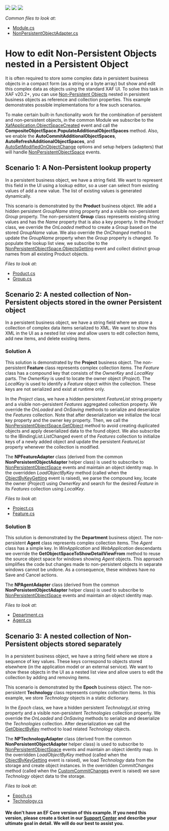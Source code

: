 <!-- default badges list -->
![](https://img.shields.io/endpoint?url=https://codecentral.devexpress.com/api/v1/VersionRange/278218156/22.2.4%2B)
[![](https://img.shields.io/badge/Open_in_DevExpress_Support_Center-FF7200?style=flat-square&logo=DevExpress&logoColor=white)](https://supportcenter.devexpress.com/ticket/details/T919644)
[![](https://img.shields.io/badge/📖_How_to_use_DevExpress_Examples-e9f6fc?style=flat-square)](https://docs.devexpress.com/GeneralInformation/403183)
<!-- default badges end -->
*Common files to look at*:

* [Module.cs](./CS/XPO/NonPersistentDemo/NonPersistentDemo.Module/Module.cs)
* [NonPersistentObjectAdapter.cs](./CS/XPO/NonPersistentDemo/NonPersistentDemo.Module/BusinessObjects/NonPersistentObjectAdapter.cs)


# How to edit Non-Persistent Objects nested in a Persistent Object

It is often required to store some complex data in persistent business objects in a compact form (as a string or a byte array) but show and edit this complex data as objects using the standard XAF UI. To solve this task in XAF v20.2+, you can use [Non\-Persistent Objects](https://docs.devexpress.com/eXpressAppFramework/116516/concepts/business-model-design/non-persistent-objects) nested in persistent business objects as reference and collection properties. This example demonstrates possible implementations for a few such scenarios.

To make certain built-in functionality work for the combination of persistent and non-persistent objects, in the common Module we subscribe to the [XafApplication\.ObjectSpaceCreated](https://docs.devexpress.com/eXpressAppFramework/DevExpress.ExpressApp.XafApplication.ObjectSpaceCreated) event and call the **CompositeObjectSpace.PopulateAdditionalObjectSpaces** method. Also, we enable the **AutoCommitAdditionalObjectSpaces**, **AutoRefreshAdditionalObjectSpaces**, and [AutoSetModifiedOnObjectChange](https://docs.devexpress.com/eXpressAppFramework/DevExpress.ExpressApp.NonPersistentObjectSpace.AutoSetModifiedOnObjectChange) options and setup helpers (adapters) that will handle [NonPersistentObjectSpace](https://docs.devexpress.com/eXpressAppFramework/DevExpress.ExpressApp.NonPersistentObjectSpace) events.


## Scenario 1: A Non-Persistent lookup property

In a persistent business object, we have a string field. We want to represent this field in the UI using a lookup editor, so a user can select from existing values of add a new value. The list of existing values is generated dynamically.

This scenario is demonstrated by the **Product** business object. We add a hidden persistent *GroupName* string property and a visible non-persistent *Group* property. The non-persistent **Group** class represents existing string values and has the *Name* property that is also a key property. In the *Product* class, we override the *OnLoaded* method to create a *Group* based on the stored *GroupName* value. We also override the *OnChanged* method to update the *GroupName* property when the *Group* property is changed. To populate the lookup list view, we subscribe to the [NonPersistentObjectSpace\.ObjectsGetting](https://docs.devexpress.com/eXpressAppFramework/DevExpress.ExpressApp.NonPersistentObjectSpace.ObjectsGetting) event and collect distinct group names from all existing Product objects.

*Files to look at*:
* [Product.cs](./CS/XPO/NonPersistentDemo/NonPersistentDemo.Module/BusinessObjects/LookupWithCustomSource/Product.cs)
* [Group.cs](./CS/XPO/NonPersistentDemo/NonPersistentDemo.Module/BusinessObjects/LookupWithCustomSource/Group.cs)


## Scenario 2: A nested collection of Non-Persistent objects stored in the owner Persistent object

In a persistent business object, we have a string field where we store a collection of complex data items serialized to XML. We want to show this XML in the UI as a nested list view and allow users to edit collection items, add new items, and delete existing items.

### Solution A

This solution is demonstrated by the **Project** business object. The non-persistent **Feature** class represents complex collection items. The *Feature* class has a compound key that consists of the *OwnerKey* and *LocalKey* parts. The *OwnerKey* is used to locate the owner object (*Project*). The *LocalKey* is used to identify a *Feature* object within the collection. These keys are not serialized and exist at runtime only. 

In the *Project* class, we have a hidden persistent *FeatureList* string property and a visible non-persistent *Features* aggregated collection property. We override the *OnLoaded* and *OnSaving* methods to serialize and deserialize the *Features* collection. Note that after deserialization we initialize the local key property and the owner key property. Then, we call the [NonPersistentObjectSpace\.GetObject](https://docs.devexpress.com/eXpressAppFramework/DevExpress.ExpressApp.NonPersistentObjectSpace.GetObject(System.Object)) method to avoid creating duplicated objects and apply deserialized data to the found object. We also subscribe to the IBindingList.ListChanged event of the *Features* collection to initialize keys of a newly added object and update the persistent *FeatureList* property whenever the collection is modified.

The **NPFeatureAdapter** class (derived from the common **NonPersistentObjectAdapter** helper class) is used to subscribe to [NonPersistentObjectSpace](https://docs.devexpress.com/eXpressAppFramework/DevExpress.ExpressApp.NonPersistentObjectSpace) events and maintain an object identity map. In the overridden *LoadObjectByKey* method (called when the [ObjectByKeyGetting](https://docs.devexpress.com/eXpressAppFramework/DevExpress.ExpressApp.NonPersistentObjectSpace.ObjectByKeyGetting) event is raised), we parse the compound key, locate the owner (*Project*) using *OwnerKey* and search for the desired *Feature* in its *Features* collection using *LocalKey*.

*Files to look at*:
* [Project.cs](./CS/XPO/NonPersistentDemo/NonPersistentDemo.Module/BusinessObjects/CollectionComplete/Project.cs)
* [Feature.cs](./CS/XPO/NonPersistentDemo/NonPersistentDemo.Module/BusinessObjects/CollectionComplete/Feature.cs)

### Solution B

This solution is demonstrated by the **Department** business object. The non-persistent **Agent** class represents complex collection items. The *Agent* class has a simple key. In *WinApplication* and *WebApplication* descendants we override the **GetObjectSpaceToShowDetailViewFrom** method to reuse the source object space for windows showing *Agent* objects. This approach simplifies the code but changes made to non-persistent objects in separate windows cannot be undone. As a consequence, these windows have no Save and Cancel actions.

The **NPAgentAdapter** class (derived from the common **NonPersistentObjectAdapter** helper class) is used to subscribe to [NonPersistentObjectSpace](https://docs.devexpress.com/eXpressAppFramework/DevExpress.ExpressApp.NonPersistentObjectSpace) events and maintain an object identity map.

*Files to look at*:
* [Department.cs](./CS/XPO/NonPersistentDemo/NonPersistentDemo.Module/BusinessObjects/CollectionInSameSpace/Department.cs)
* [Agent.cs](./CS/XPO/NonPersistentDemo/NonPersistentDemo.Module/BusinessObjects/CollectionInSameSpace/Agent.cs)


## Scenario 3: A nested collection of Non-Persistent objects stored separately

In a persistent business object, we have a string field where we store a sequence of key values. These keys correspond to objects stored elsewhere (in the application model or an external service). We want to show these objects in the UI as a nested list view and allow users to edit the collection by adding and removing items.

This scenario is demonstrated by the **Epoch** business object. The non-persistent **Technology** class represents complex collection items. In this example, we store *Technology* objects in a static dictionary.

In the *Epoch* class, we have a hidden persistent *TechnologyList* string property and a visible non-persistent *Technologies* collection property. We override the *OnLoaded* and *OnSaving* methods to serialize and deserialize the *Technologies* collection. After deserialization we call the [GetObjectByKey](https://docs.devexpress.com/eXpressAppFramework/DevExpress.ExpressApp.BaseObjectSpace.GetObjectByKey--1(System.Object)) method to load related *Technology* objects.

The **NPTechnologyAdapter** class (derived from the common **NonPersistentObjectAdapter** helper class) is used to subscribe to [NonPersistentObjectSpace](https://docs.devexpress.com/eXpressAppFramework/DevExpress.ExpressApp.NonPersistentObjectSpace) events and maintain an object identity map. In the overridden *LoadObjectByKey* method (called when the [ObjectByKeyGetting](https://docs.devexpress.com/eXpressAppFramework/DevExpress.ExpressApp.NonPersistentObjectSpace.ObjectByKeyGetting) event is raised), we load *Technology* data from the storage and create object instances. In the overridden *CommitChanges* method (called when the [CustomCommitChanges](https://docs.devexpress.com/eXpressAppFramework/DevExpress.ExpressApp.BaseObjectSpace.CustomCommitChanges) event is raised) we save *Technology* object data to the storage.

*Files to look at*:
* [Epoch.cs](./CS/XPO/NonPersistentDemo/NonPersistentDemo.Module/BusinessObjects/CollectionStoredSeparately/Epoch.cs)
* [Technology.cs](./CS/XPO/NonPersistentDemo/NonPersistentDemo.Module/BusinessObjects/CollectionStoredSeparately/Technology.cs)





#### We don't have an EF Core version of this example. If you need this version, please create a ticket in our [Support Center](https://supportcenter.devexpress.com/ticket/list?preset=mytickets) and describe your ultimate goal in detail. We will do our best to assist you.
